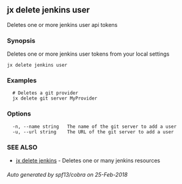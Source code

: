 ## jx delete jenkins user

Deletes one or more jenkins user api tokens

### Synopsis


Deletes one or more jenkins user tokens from your local settings

```
jx delete jenkins user
```

### Examples

```
  # Deletes a git provider
  jx delete git server MyProvider
```

### Options

```
  -n, --name string   The name of the git server to add a user
  -u, --url string    The URL of the git server to add a user
```

### SEE ALSO
* [jx delete jenkins](jx_delete_jenkins.md)	 - Deletes one or many jenkins resources

###### Auto generated by spf13/cobra on 25-Feb-2018

